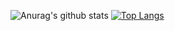![Anurag's github stats](https://github-readme-stats.vercel.app/api?username=mateusbatatais&show_icons=true&theme=tokyonight)
[![Top Langs](https://github-readme-stats.vercel.app/api/top-langs/?username=mateusbatatais&theme=tokyonight&hide=c%2B%2B,c)](https://github.com/anuraghazra/github-readme-stats)

<!--
**mateusbatatais/mateusbatatais** is a ✨ _special_ ✨ repository because its `README.md` (this file) appears on your GitHub profile.

Here are some ideas to get you started:

- 🔭 I’m currently working on ...
- 🌱 I’m currently learning ...
- 👯 I’m looking to collaborate on ...
- 🤔 I’m looking for help with ...
- 💬 Ask me about ...
- 📫 How to reach me: ...
- 😄 Pronouns: ...
- ⚡ Fun fact: ...
-->

